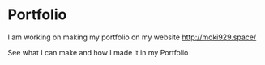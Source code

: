# Portfolio

I am working on making my portfolio on my website http://moki929.space/

See what I can make and how I made it in my Portfolio

